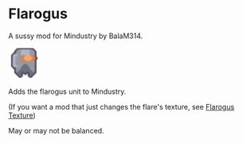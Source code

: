 # Flarogus
A sussy mod for Mindustry by BalaM314.

![Flarogus image](sprites/units/flarogus.png)

Adds the flarogus unit to Mindustry.

(If you want a mod that just changes the flare's texture, see [Flarogus Texture](https://github.com/BalaM314/flarogus-texture))

May or may not be balanced.
